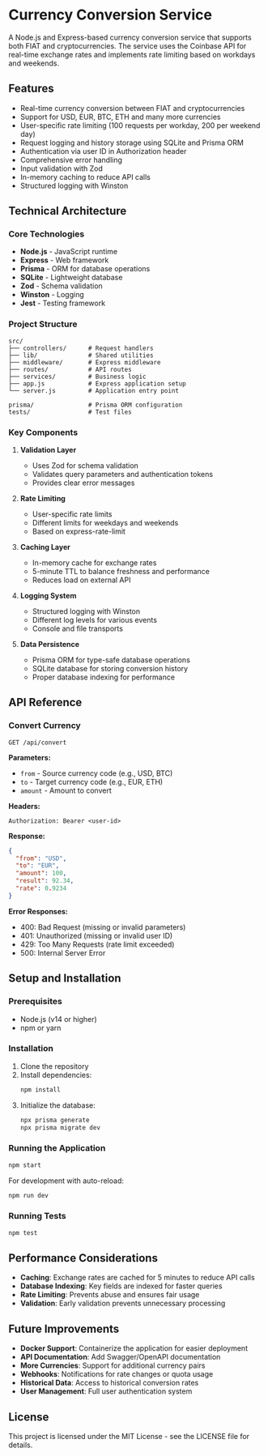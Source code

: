 # Currency Conversion Service

A Node.js and Express-based currency conversion service that supports both FIAT and cryptocurrencies. The service uses the Coinbase API for real-time exchange rates and implements rate limiting based on workdays and weekends.

## Features

- Real-time currency conversion between FIAT and cryptocurrencies
- Support for USD, EUR, BTC, ETH and many more currencies
- User-specific rate limiting (100 requests per workday, 200 per weekend day)
- Request logging and history storage using SQLite and Prisma ORM
- Authentication via user ID in Authorization header
- Comprehensive error handling
- Input validation with Zod
- In-memory caching to reduce API calls
- Structured logging with Winston

## Technical Architecture

### Core Technologies

- **Node.js** - JavaScript runtime
- **Express** - Web framework
- **Prisma** - ORM for database operations
- **SQLite** - Lightweight database
- **Zod** - Schema validation
- **Winston** - Logging
- **Jest** - Testing framework

### Project Structure

```
src/
├── controllers/      # Request handlers
├── lib/              # Shared utilities
├── middleware/       # Express middleware
├── routes/           # API routes
├── services/         # Business logic
├── app.js            # Express application setup
└── server.js         # Application entry point

prisma/               # Prisma ORM configuration
tests/                # Test files
```

### Key Components

1. **Validation Layer**

   - Uses Zod for schema validation
   - Validates query parameters and authentication tokens
   - Provides clear error messages

2. **Rate Limiting**

   - User-specific rate limits
   - Different limits for weekdays and weekends
   - Based on express-rate-limit

3. **Caching Layer**

   - In-memory cache for exchange rates
   - 5-minute TTL to balance freshness and performance
   - Reduces load on external API

4. **Logging System**

   - Structured logging with Winston
   - Different log levels for various events
   - Console and file transports

5. **Data Persistence**
   - Prisma ORM for type-safe database operations
   - SQLite database for storing conversion history
   - Proper database indexing for performance

## API Reference

### Convert Currency

```
GET /api/convert
```

**Parameters:**

- `from` - Source currency code (e.g., USD, BTC)
- `to` - Target currency code (e.g., EUR, ETH)
- `amount` - Amount to convert

**Headers:**

```
Authorization: Bearer <user-id>
```

**Response:**

```json
{
  "from": "USD",
  "to": "EUR",
  "amount": 100,
  "result": 92.34,
  "rate": 0.9234
}
```

**Error Responses:**

- 400: Bad Request (missing or invalid parameters)
- 401: Unauthorized (missing or invalid user ID)
- 429: Too Many Requests (rate limit exceeded)
- 500: Internal Server Error

## Setup and Installation

### Prerequisites

- Node.js (v14 or higher)
- npm or yarn

### Installation

1. Clone the repository
2. Install dependencies:
   ```bash
   npm install
   ```
3. Initialize the database:
   ```bash
   npx prisma generate
   npx prisma migrate dev
   ```

### Running the Application

```bash
npm start
```

For development with auto-reload:

```bash
npm run dev
```

### Running Tests

```bash
npm test
```

## Performance Considerations

- **Caching**: Exchange rates are cached for 5 minutes to reduce API calls
- **Database Indexing**: Key fields are indexed for faster queries
- **Rate Limiting**: Prevents abuse and ensures fair usage
- **Validation**: Early validation prevents unnecessary processing

## Future Improvements

- **Docker Support**: Containerize the application for easier deployment
- **API Documentation**: Add Swagger/OpenAPI documentation
- **More Currencies**: Support for additional currency pairs
- **Webhooks**: Notifications for rate changes or quota usage
- **Historical Data**: Access to historical conversion rates
- **User Management**: Full user authentication system

## License

This project is licensed under the MIT License - see the LICENSE file for details.
